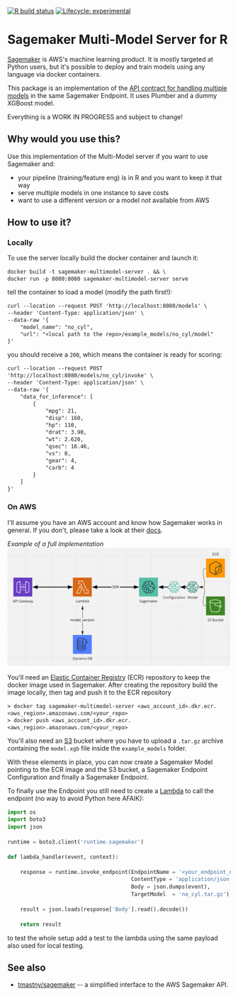 <!-- badges: start -->
[![R build status](https://github.com/jcpsantiago/sagemaker-multimodel-R/workflows/R-CMD-check/badge.svg)](https://github.com/jcpsantiago/sagemaker-multimodel-R/actions)
[![Lifecycle: experimental](https://img.shields.io/badge/lifecycle-experimental-orange.svg)](https://www.tidyverse.org/lifecycle/#experimental)
<!-- badges: end -->

# Sagemaker Multi-Model Server for R
 
[Sagemaker](https://aws.amazon.com/sagemaker/) is AWS's machine learning product.
It is mostly targeted at Python users, but it's possible to deploy and train models using any language via docker containers.

This package is an implementation of the [API contract for handling multiple models](https://docs.aws.amazon.com/sagemaker/latest/dg/mms-container-apis.html) in the same Sagemaker Endpoint.
It uses Plumber and a dummy XGBoost model.

Everything is a WORK IN PROGRESS and subject to change! 

## Why would you use this?

Use this implementation of the Multi-Model server if you want to use Sagemaker and:

* your pipeline (training/feature eng) is in R and you want to keep it that way
* serve multiple models in one instance to save costs
* want to use a different version or a model not available from AWS

## How to use it?
### Locally
To use the server locally build the docker container and launch it:

```shell
docker build -t sagemaker-multimodel-server . && \
docker run -p 8080:8080 sagemaker-multimodel-server serve
```

tell the container to load a model (modify the path first!):

```shell
curl --location --request POST 'http://localhost:8080/models' \
--header 'Content-Type: application/json' \
--data-raw '{
    "model_name": "no_cyl",
    "url": "<local path to the repo>/example_models/no_cyl/model"
}'
```

you should receive a `200`, which means the container is ready for scoring:

```shell
curl --location --request POST 'http://localhost:8080/models/no_cyl/invoke' \
--header 'Content-Type: application/json' \
--data-raw '{
    "data_for_inference": [
        {
            "mpg": 21,
            "disp": 160,
            "hp": 110,
            "drat": 3.90,
            "wt": 2.620,
            "qsec": 16.46,
            "vs": 0,
            "gear": 4,
            "carb": 4
        }
    ]
}'
```

### On AWS

I'll assume you have an AWS account and know how Sagemaker works in general.
If you don't, please take a look at their [docs](https://docs.aws.amazon.com/sagemaker/latest/dg/how-it-works-hosting.html).

_Example of a full implementation_
![Image of AWS Sagemaker infrastructure](man/figures/aws_sagemaker_infrastructure.png)

You'll need an [Elastic Container Registry](https://aws.amazon.com/ecr/) (ECR) repository to keep the docker image used in Sagemaker.
After creating the repository build the image locally, then tag and push it to the ECR repository

```shell
> docker tag sagemaker-multimodel-server <aws_account_id>.dkr.ecr.<aws_region>.amazonaws.com/<your_repo>
> docker push <aws_account_id>.dkr.ecr.<aws_region>.amazonaws.com/<your_repo>
```

You'll also need an [S3](https://aws.amazon.com/s3/) bucket where you have to upload a `.tar.gz` archive containing the `model.xgb` file inside the `example_models` folder.

With these elements in place, you can now create a Sagemaker Model pointing to
the ECR image and the S3 bucket, a Sagemaker Endpoint Configuration and finally
a Sagemaker Endpoint.

To finally use the Endpoint you still need to create a [Lambda](https://aws.amazon.com/lambda/) to call the endpoint (no way to avoid Python here AFAIK):

```python
import os
import boto3
import json

runtime = boto3.client('runtime.sagemaker')

def lambda_handler(event, context):

    response = runtime.invoke_endpoint(EndpointName = '<your_endpoint_name>',
                                       ContentType = 'application/json',
                                       Body = json.dumps(event),
                                       TargetModel  = 'no_cyl.tar.gz')
                                       
    result = json.loads(response['Body'].read().decode())

    return result
```

to test the whole setup add a test to the lambda using the same payload also used for local testing.

## See also
* [tmastny/sagemaker](https://github.com/tmastny/sagemaker) -- a simplified interface to the AWS Sagemaker API.
